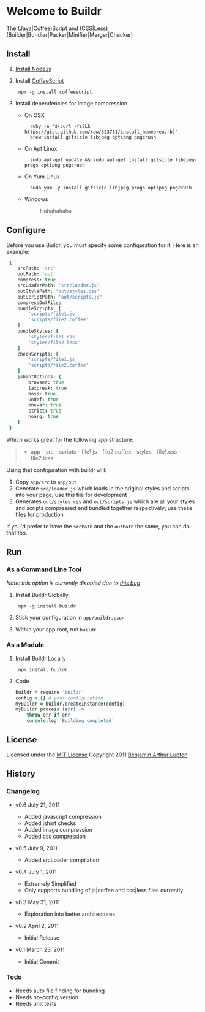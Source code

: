 # Welcome to Buildr

The (Java|Coffee)Script and (CSS|Less) (Builder|Bundler|Packer|Minifier|Merger|Checker)


## Install

1. [Install Node.js](https://github.com/balupton/node/wiki/Installing-Node.js)

1. Install [CoffeeScript](http://jashkenas.github.com/coffee-script/)
		
		npm -g install coffeescript

1. Install dependencies for image compression

	- On OSX
		
			ruby -e "$(curl -fsSLk https://gist.github.com/raw/323731/install_homebrew.rb)"
			brew install gifsicle libjpeg optipng pngcrush
	
	- On Apt Linux
		
			sudo apt-get update && sudo apt-get install gifsicle libjpeg-progs optipng pngcrush
	
	- On Yum Linux
		
			sudo yum -y install gifsicle libjpeg-progs optipng pngcrush
	
	- Windows

		> Hahahahaha


## Configure

Before you use Buildr, you must specify some configuration for it. Here is an example:

``` coffeescript
 {
 	srcPath: 'src'
 	outPath: 'out'
	compress: true
	srcLoaderPath: 'src/loader.js'
	outStylePath: 'out/styles.css'
	outScriptPath: 'out/scripts.js'
	compressOutFiles
 	bundleScripts: [
 		'scripts/file1.js'
 		'scripts/file2.coffee'
 	]
 	bundleStyles: [
 		'styles/file1.css'
 		'styles/file2.less'
 	]
 	checkScripts: [
 		'scripts/file1.js'
 		'scripts/file2.coffee'
 	]
	jshintOptions: {
		browser: true
		laxbreak: true
		boss: true
		undef: true
		onevar: true
		strict: true
		noarg: true
	}
 }
```

Which works great for the following app structure:

> - app
	- src
		- scripts
			- file1.js
			- file2.coffee
		- styles
			- file1.css
			- file2.less

Using that configuration with buildr will:

1. Copy `app/src` to `app/out`
1. Generate `src/loader.js` which loads in the original styles and scripts into your page; use this file for development
1. Generates `out/styles.css` and `out/scripts.js` which are all your styles and scripts compressed and bundled together respectively; use these files for production

If you'd prefer to have the `srcPath` and the `outPath` the same, you can do that too.


## Run

### As a Command Line Tool

_Note: this option is currently disabled due to [this bug](https://github.com/balupton/buildr.npm/issues/8)_

1. Install Buildr Globally

		npm -g install buildr

2. Stick your configuration in `app/buildr.cson`

3. Within your app root, run `buildr`


### As a Module

1. Install Buildr Locally

		npm install buildr

2. Code

	``` coffeescript
	buildr = require 'buildr'
	config = {} # your configuration
	myBuildr = buildr.createInstance(config)
	myBuildr.process (err) ->
		throw err if err
		console.log 'Building completed'
	```


## License

Licensed under the [MIT License](http://creativecommons.org/licenses/MIT/)
Copyright 2011 [Benjamin Arthur Lupton](http://balupton.com)


## History

### Changelog

- v0.6 July 21, 2011
	- Added javascript compression
	- Added jshint checks
	- Added image compression
	- Added css compression

- v0.5 July 9, 2011
	- Added srcLoader compilation

- v0.4 July 1, 2011
	- Extremely Simplified
	- Only supports bundling of js|coffee and css|less files currently

- v0.3 May 31, 2011
	- Exploration into better architectures

- v0.2 April 2, 2011
	- Initial Release

- v0.1 March 23, 2011
	- Initial Commit

### Todo

- Needs auto file finding for bundling
- Needs no-config version
- Needs unit tests
